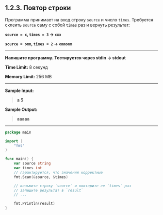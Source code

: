 ## 1.2.3. Повтор строки

Программа принимает на вход строку `source` и число `times`. Требуется склеить `source` саму с собой `times` раз и вернуть результат:

**`source = x`, `times = 3` → `xxx`**

**`source = omm`, `times = 2` → `ommomm`**

___
**Напишите программу. Тестируется через stdin → stdout**

**Time Limit:** 8 секунд

**Memory Limit:** 256 MB
___
**Sample Input:**
> **a 5**

**Sample Output:**
> **aaaaa**
___

```Go
package main

import (
	"fmt"
)

func main() {
	var source string
	var times int
	// гарантируется, что значения корректные
	fmt.Scan(&source, &times)

	// возьмите строку `source` и повторите ее `times` раз
	// запишите результат в `result`
	// ...

	fmt.Println(result)
}
```